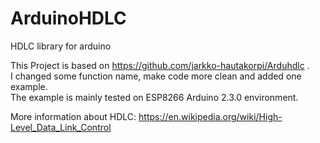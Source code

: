 # ArduinoHDLC
HDLC library for arduino

This Project is based on https://github.com/jarkko-hautakorpi/Arduhdlc .  
I changed some function name, make code more clean and added one example.  
The example is mainly tested on ESP8266 Arduino 2.3.0 environment.  

More information about HDLC:  https://en.wikipedia.org/wiki/High-Level_Data_Link_Control  
